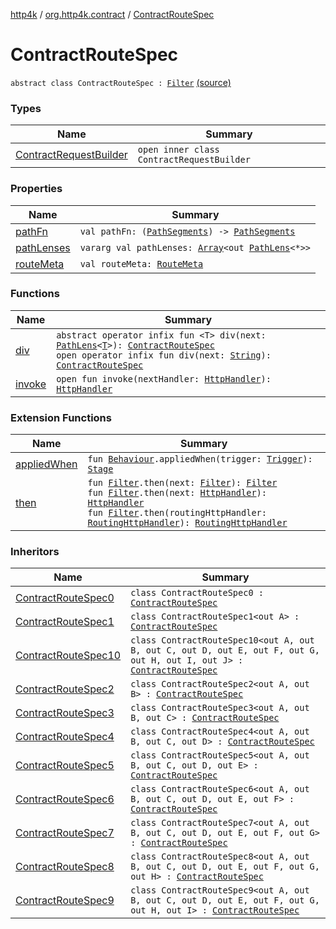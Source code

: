 [http4k](../../index.md) / [org.http4k.contract](../index.md) / [ContractRouteSpec](./index.md)

# ContractRouteSpec

`abstract class ContractRouteSpec : `[`Filter`](../../org.http4k.core/-filter/index.md) [(source)](https://github.com/http4k/http4k/blob/master/http4k-contract/src/main/kotlin/org/http4k/contract/routeSpec.kt#L13)

### Types

| Name | Summary |
|---|---|
| [ContractRequestBuilder](-contract-request-builder/index.md) | `open inner class ContractRequestBuilder` |

### Properties

| Name | Summary |
|---|---|
| [pathFn](path-fn.md) | `val pathFn: (`[`PathSegments`](../-path-segments/index.md)`) -> `[`PathSegments`](../-path-segments/index.md) |
| [pathLenses](path-lenses.md) | `vararg val pathLenses: `[`Array`](https://kotlinlang.org/api/latest/jvm/stdlib/kotlin/-array/index.html)`<out `[`PathLens`](../../org.http4k.lens/-path-lens/index.md)`<*>>` |
| [routeMeta](route-meta.md) | `val routeMeta: `[`RouteMeta`](../-route-meta/index.md) |

### Functions

| Name | Summary |
|---|---|
| [div](div.md) | `abstract operator infix fun <T> div(next: `[`PathLens`](../../org.http4k.lens/-path-lens/index.md)`<`[`T`](div.md#T)`>): `[`ContractRouteSpec`](./index.md)<br>`open operator infix fun div(next: `[`String`](https://kotlinlang.org/api/latest/jvm/stdlib/kotlin/-string/index.html)`): `[`ContractRouteSpec`](./index.md) |
| [invoke](invoke.md) | `open fun invoke(nextHandler: `[`HttpHandler`](../../org.http4k.core/-http-handler.md)`): `[`HttpHandler`](../../org.http4k.core/-http-handler.md) |

### Extension Functions

| Name | Summary |
|---|---|
| [appliedWhen](../../org.http4k.chaos/applied-when.md) | `fun `[`Behaviour`](../../org.http4k.chaos/-behaviour.md)`.appliedWhen(trigger: `[`Trigger`](../../org.http4k.chaos/-trigger.md)`): `[`Stage`](../../org.http4k.chaos/-stage.md) |
| [then](../../org.http4k.core/then.md) | `fun `[`Filter`](../../org.http4k.core/-filter/index.md)`.then(next: `[`Filter`](../../org.http4k.core/-filter/index.md)`): `[`Filter`](../../org.http4k.core/-filter/index.md)<br>`fun `[`Filter`](../../org.http4k.core/-filter/index.md)`.then(next: `[`HttpHandler`](../../org.http4k.core/-http-handler.md)`): `[`HttpHandler`](../../org.http4k.core/-http-handler.md)<br>`fun `[`Filter`](../../org.http4k.core/-filter/index.md)`.then(routingHttpHandler: `[`RoutingHttpHandler`](../../org.http4k.routing/-routing-http-handler/index.md)`): `[`RoutingHttpHandler`](../../org.http4k.routing/-routing-http-handler/index.md) |

### Inheritors

| Name | Summary |
|---|---|
| [ContractRouteSpec0](../-contract-route-spec0/index.md) | `class ContractRouteSpec0 : `[`ContractRouteSpec`](./index.md) |
| [ContractRouteSpec1](../-contract-route-spec1/index.md) | `class ContractRouteSpec1<out A> : `[`ContractRouteSpec`](./index.md) |
| [ContractRouteSpec10](../-contract-route-spec10/index.md) | `class ContractRouteSpec10<out A, out B, out C, out D, out E, out F, out G, out H, out I, out J> : `[`ContractRouteSpec`](./index.md) |
| [ContractRouteSpec2](../-contract-route-spec2/index.md) | `class ContractRouteSpec2<out A, out B> : `[`ContractRouteSpec`](./index.md) |
| [ContractRouteSpec3](../-contract-route-spec3/index.md) | `class ContractRouteSpec3<out A, out B, out C> : `[`ContractRouteSpec`](./index.md) |
| [ContractRouteSpec4](../-contract-route-spec4/index.md) | `class ContractRouteSpec4<out A, out B, out C, out D> : `[`ContractRouteSpec`](./index.md) |
| [ContractRouteSpec5](../-contract-route-spec5/index.md) | `class ContractRouteSpec5<out A, out B, out C, out D, out E> : `[`ContractRouteSpec`](./index.md) |
| [ContractRouteSpec6](../-contract-route-spec6/index.md) | `class ContractRouteSpec6<out A, out B, out C, out D, out E, out F> : `[`ContractRouteSpec`](./index.md) |
| [ContractRouteSpec7](../-contract-route-spec7/index.md) | `class ContractRouteSpec7<out A, out B, out C, out D, out E, out F, out G> : `[`ContractRouteSpec`](./index.md) |
| [ContractRouteSpec8](../-contract-route-spec8/index.md) | `class ContractRouteSpec8<out A, out B, out C, out D, out E, out F, out G, out H> : `[`ContractRouteSpec`](./index.md) |
| [ContractRouteSpec9](../-contract-route-spec9/index.md) | `class ContractRouteSpec9<out A, out B, out C, out D, out E, out F, out G, out H, out I> : `[`ContractRouteSpec`](./index.md) |
